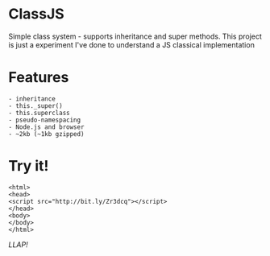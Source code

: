 # ClassJS

Simple class system - supports inheritance and super methods. This project is just a experiment I've done to understand a JS classical implementation

# Features
	- inheritance
	- this._super()
	- this.superclass
	- pseudo-namespacing
	- Node.js and browser
	- ~2kb (~1kb gzipped)

# Try it!
```
<html>
<head>
<script src="http://bit.ly/Zr3dcq"></script>
</head>
<body>
</body>
</html>
```
*LLAP!*
